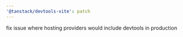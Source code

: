 ```yaml
---
'@tanstack/devtools-vite': patch
---
```


fix issue where hosting providers would include devtools in production
